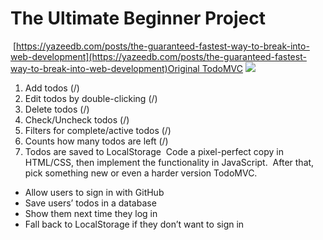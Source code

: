 # The Ultimate Beginner Project

​
[https://yazeedb.com/posts/the-guaranteed-fastest-way-to-break-into-web-development](https://yazeedb.com/posts/the-guaranteed-fastest-way-to-break-into-web-development)
​
[Original TodoMVC](http://todomvc.com/examples/vanillajs/)
​
![](https://yazeedb.com/media/fastest-way-break-into-web/todo-mvc-1.png)
​

1. Add todos (/)
2. Edit todos by double-clicking (/)
3. Delete todos (/)
4. Check/Uncheck todos (/)
5. Filters for complete/active todos (/)
6. Counts how many todos are left (/)
7. Todos are saved to LocalStorage
   ​
   Code a pixel-perfect copy in HTML/CSS, then implement the functionality in JavaScript.
   ​
   After that, pick something new or even a harder version TodoMVC.
   ​

- Allow users to sign in with GitHub
- Save users’ todos in a database
- Show them next time they log in
- Fall back to LocalStorage if they don’t want to sign in
